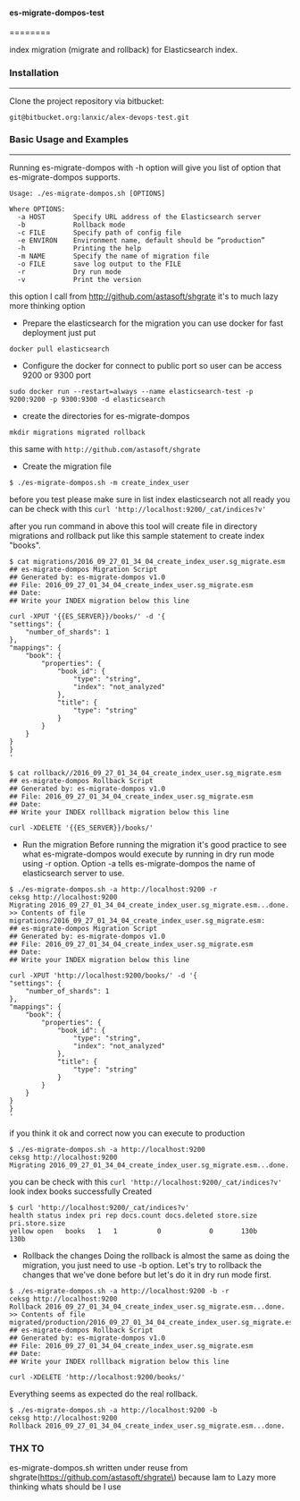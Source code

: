 #### es-migrate-dompos-test

========

index migration (migrate and rollback) for Elasticsearch index.

### Installation

---

Clone the project repository via bitbucket:

```
git@bitbucket.org:lanxic/alex-devops-test.git
```

### Basic Usage and Examples

---

Running es-migrate-dompos with -h option will give you list of option that es-migrate-dompos supports.

```
Usage: ./es-migrate-dompos.sh [OPTIONS]

Where OPTIONS:
  -a HOST       Specify URL address of the Elasticsearch server
  -b            Rollback mode
  -c FILE       Specify path of config file
  -e ENVIRON    Environment name, default should be “production”
  -h            Printing the help
  -m NAME       Specify the name of migration file
  -o FILE       save log output to the FILE
  -r            Dry run mode
  -v            Print the version
```

this option I call from http://github.com/astasoft/shgrate it's to much lazy more thinking option

-	Prepare the elasticsearch for the migration you can use docker for fast deployment just put

```
docker pull elasticsearch
```

-	Configure the docker for connect to public port so user can be access 9200 or 9300 port

```
sudo docker run --restart=always --name elasticsearch-test -p 9200:9200 -p 9300:9300 -d elasticsearch
```

-	create the directories for es-migrate-dompos

```
mkdir migrations migrated rollback
```

this same with `http://github.com/astasoft/shgrate`

-	Create the migration file

```
$ ./es-migrate-dompos.sh -m create_index_user
```

before you test please make sure in list index elasticsearch not all ready you can be check with this `curl 'http://localhost:9200/_cat/indices?v'`

after you run command in above this tool will create file in directory migrations and rollback put like this sample statement to create index "books".

```
$ cat migrations/2016_09_27_01_34_04_create_index_user.sg_migrate.esm
## es-migrate-dompos Migration Script
## Generated by: es-migrate-dompos v1.0
## File: 2016_09_27_01_34_04_create_index_user.sg_migrate.esm
## Date:
## Write your INDEX migration below this line

curl -XPUT '{{ES_SERVER}}/books/' -d '{
"settings": {
    "number_of_shards": 1
},
"mappings": {
    "book": {
        "properties": {
            "book_id": {
                "type": "string",
                "index": "not_analyzed"
            },
            "title": {
                "type": "string"
            }
        }
    }
}
}
'

$ cat rollback//2016_09_27_01_34_04_create_index_user.sg_migrate.esm
## es-migrate-dompos Rollback Script
## Generated by: es-migrate-dompos v1.0
## File: 2016_09_27_01_34_04_create_index_user.sg_migrate.esm
## Date:
## Write your INDEX rolllback migration below this line

curl -XDELETE '{{ES_SERVER}}/books/'
```

-	Run the migration Before running the migration it's good practice to see what es-migrate-dompos would execute by running in dry run mode using -r option. Option -a tells es-migrate-dompos the name of elasticsearch server to use.

```
$ ./es-migrate-dompos.sh -a http://localhost:9200 -r
ceksg http://localhost:9200
Migrating 2016_09_27_01_34_04_create_index_user.sg_migrate.esm...done.
>> Contents of file migrations/2016_09_27_01_34_04_create_index_user.sg_migrate.esm:
## es-migrate-dompos Migration Script
## Generated by: es-migrate-dompos v1.0
## File: 2016_09_27_01_34_04_create_index_user.sg_migrate.esm
## Date:
## Write your INDEX migration below this line

curl -XPUT 'http://localhost:9200/books/' -d '{
"settings": {
    "number_of_shards": 1
},
"mappings": {
    "book": {
        "properties": {
            "book_id": {
                "type": "string",
                "index": "not_analyzed"
            },
            "title": {
                "type": "string"
            }
        }
    }
}
}
'
```

if you think it ok and correct now you can execute to production

```
$ ./es-migrate-dompos.sh -a http://localhost:9200
ceksg http://localhost:9200
Migrating 2016_09_27_01_34_04_create_index_user.sg_migrate.esm...done.
```

you can be check with this `curl 'http://localhost:9200/_cat/indices?v'` look index books successfully Created

```
$ curl 'http://localhost:9200/_cat/indices?v'
health status index pri rep docs.count docs.deleted store.size pri.store.size
yellow open   books   1   1          0            0       130b           130b
```

-	Rollback the changes Doing the rollback is almost the same as doing the migration, you just need to use -b option. Let's try to rollback the changes that we've done before but let's do it in dry run mode first.

```
$ ./es-migrate-dompos.sh -a http://localhost:9200 -b -r
ceksg http://localhost:9200
Rollback 2016_09_27_01_34_04_create_index_user.sg_migrate.esm...done.
>> Contents of file migrated/production/2016_09_27_01_34_04_create_index_user.sg_migrate.esm:
## es-migrate-dompos Rollback Script
## Generated by: es-migrate-dompos v1.0
## File: 2016_09_27_01_34_04_create_index_user.sg_migrate.esm
## Date:
## Write your INDEX rolllback migration below this line

curl -XDELETE 'http://localhost:9200/books/'
```

Everything seems as expected do the real rollback.

```
$ ./es-migrate-dompos.sh -a http://localhost:9200 -b
ceksg http://localhost:9200
Rollback 2016_09_27_01_34_04_create_index_user.sg_migrate.esm...done.
```

### THX TO

es-migrate-dompos.sh written under reuse from shgrate(https://github.com/astasoft/shgrate\) because Iam to Lazy more thinking whats should be I use
